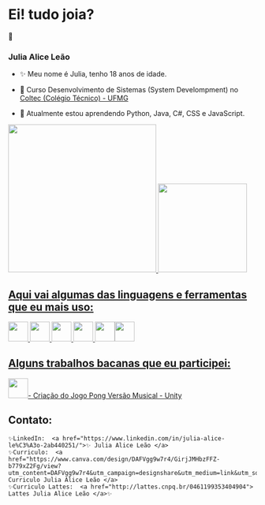  
  # Ei! tudo joia?
  :sunflower: 
  ### Julia Alice Leão
  
<!--Descrição sobre mim-->
-  ✨ Meu nome é Julia, tenho 18 anos de idade.

-  🔭 Curso Desenvolvimento de Sistemas (System Develompment) no <a href="http://www.coltec.ufmg.br/coltec-ufmg/">Coltec (Colégio Técnico) - UFMG </a>
 
-  🌱 Atualmente estou aprendendo Python, Java, C#, CSS e JavaScript.

<!--Linguagens-->
<div>
<a href="https://github.com/seu-usuário-aqui">
<img height="300em" src="https://github-readme-stats.vercel.app/api/top-langs/?username=juliaaliceleao"/>
<img height="180em" src="https://github-readme-stats.vercel.app/api?username=juliaaliceleao"/>
</div>
 
## Aqui vai algumas das linguagens e ferramentas que eu mais uso:
<img src="https://cdn.jsdelivr.net/gh/devicons/devicon/icons/html5/html5-original.svg" width="40" height="40"/> <img src="https://cdn.jsdelivr.net/gh/devicons/devicon/icons/css3/css3-original.svg" width="40" height="40"/> <img src="https://cdn.jsdelivr.net/gh/devicons/devicon/icons/c/c-original.svg" width="40" height="40"/> <img src="https://cdn.jsdelivr.net/gh/devicons/devicon/icons/csharp/csharp-original.svg" width="40" height="40"/> <img src="https://cdn.jsdelivr.net/gh/devicons/devicon/icons/java/java-original.svg" width="40" height="40"/><img src="https://cdn.jsdelivr.net/gh/devicons/devicon/icons/unity/unity-original.svg" width="40" height="40"/>
  
   
<!--Aplicações das Linguagens-->
## Alguns trabalhos bacanas que eu participei:
   <img src="https://cdn.jsdelivr.net/gh/devicons/devicon/icons/unity/unity-original.svg" width="40" height="40"/><a href="https://github.com/juliaaliceleao/PongGameMusical-C-Sharp">- Criação do Jogo Pong Versão Musical - Unity</a>

## Contato:
    ✨LinkedIn:  <a href="https://www.linkedin.com/in/julia-alice-le%C3%A3o-2ab440251/">✨ Julia Alice Leão </a>
    ✨Curriculo:  <a href="https://www.canva.com/design/DAFVgg9w7r4/GirjJMHbzFFZ-b779xZ2Fg/view?utm_content=DAFVgg9w7r4&utm_campaign=designshare&utm_medium=link&utm_source=publishsharelink"> Curriculo Julia Alice Leão </a>
    ✨Curriculo Lattes:  <a href="http://lattes.cnpq.br/0461199353404904"> Lattes Julia Alice Leão </a>✨
